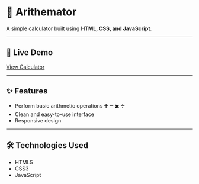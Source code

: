 # 🧮 Arithemator

A simple calculator built using **HTML, CSS, and JavaScript**.

---

## 🚀 Live Demo
[View Calculator](https://calculator-three-silk-37.vercel.app/)

---

## ✨ Features
- Perform basic arithmetic operations ➕ ➖ ✖️ ➗
- Clean and easy-to-use interface
- Responsive design

---

## 🛠️ Technologies Used
- HTML5  
- CSS3  
- JavaScript
